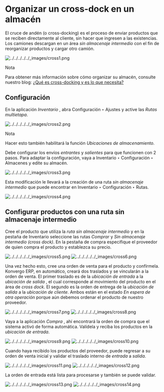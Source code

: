 # Organizar un cross-dock en un almacén

El cruce de andén (o cross-docking) es el proceso de enviar productos que se
reciben directamente al cliente, sin hacer que ingresen a las existencias. Los
camiones descargan en un área _sin almacenaje intermedio_ con el fin de
reorganizar productos y cargar otro camión.

![../../../../../_images/cross1.png](../../../../../_images/cross1.png)
<div class="alert alert-primary">
<p class="alert-title">
Nota</p><p>Para obtener más información sobre cómo organizar su almacén, consulte nuestro blog: <a href="https://www.odoo.com/blog/business-hacks-1/post/what-is-cross-docking-and-is-it-for-me-270">¿Qué es cross-docking y es lo que necesita?</a></p>
</div>

## Configuración

En la aplicación _Inventario_ , abra Configuración ‣ Ajustes y active las
_Rutas multietapa_.

![../../../../../_images/cross2.png](../../../../../_images/cross2.png)
<div class="alert alert-primary">
<p class="alert-title">
Nota</p><p>Hacer esto también habilitará la función <em>Ubicaciones de almacenamiento</em>.</p>
</div>

Debe configurar los envíos _entrantes_ y _salientes_ para que funcionen con 2
pasos. Para adaptar la configuración, vaya a Inventario ‣ Configuración ‣
Almacenes y edite su almacén.

![../../../../../_images/cross3.png](../../../../../_images/cross3.png)

Esta modificación le llevará a la creación de una ruta _sin almacenaje
intermedio_ que puede encontrar en Inventario ‣ Configuración ‣ Rutas.

![../../../../../_images/cross4.png](../../../../../_images/cross4.png)

## Configurar productos con una ruta sin almacenaje intermedio

Cree el producto que utiliza la _ruta sin almacenaje intermedio_ y en la
pestaña de Inventario seleccione las rutas _Comprar_ y _Sin almacenaje
intermedio (cross dock)_. En la pestaña de compra especifique el proveedor de
quien compra el producto y establezca su precio.

![../../../../../_images/cross5.png](../../../../../_images/cross5.png)
![../../../../../_images/cross6.png](../../../../../_images/cross6.png)

Una vez hecho esto, cree una orden de venta para el producto y confírmela.
Konvergo ERP, en automático, creará dos traslados y se vincularán a la orden de venta.
El primer traslado es de la _ubicación de entrada_ a la _ubicación de salida_
, el cual corresponde al movimiento del producto en el área de _cross dock_.
El segundo es la orden de entrega de la _ubicación de salida_ a la _ubicación
de cliente_. Ambos están en el estado _En espera de otra operación_ porque aún
debemos ordenar el producto de nuestro proveedor.

![../../../../../_images/cross7.png](../../../../../_images/cross7.png)
![../../../../../_images/cross8.png](../../../../../_images/cross8.png)

Vaya a la aplicación _Compra_ , ahí encontrará la orden de compra que el
sistema activó de forma automática. Valídela y reciba los productos en la
_ubicación de entrada_.

![../../../../../_images/cross9.png](../../../../../_images/cross9.png)
![../../../../../_images/cross10.png](../../../../../_images/cross10.png)

Cuando haya recibido los productos del proveedor, puede regresar a su orden de
venta inicial y validar el traslado interno de _entrada_ a _salida_.

![../../../../../_images/cross11.png](../../../../../_images/cross11.png)
![../../../../../_images/cross12.png](../../../../../_images/cross12.png)

La orden de entrada está lista para procesarse y también se puede validar.

![../../../../../_images/cross13.png](../../../../../_images/cross13.png)
![../../../../../_images/cross14.png](../../../../../_images/cross14.png)

